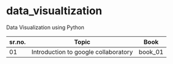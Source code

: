 # data_visualtization
Data Visualization using Python

sr.no. | Topic | Book |
-------|-------|------|
01|Introduction to google collaboratory| book_01|
